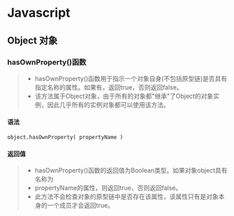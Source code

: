 # Javascript
## Object 对象
### hasOwnProperty()函数
>* hasOwnProperty()函数用于指示一个对象自身(不包括原型链)是否具有指定名称的属性。如果有，返回true，否则返回false。
>* 该方法属于Object对象，由于所有的对象都"继承"了Object的对象实例，因此几乎所有的实例对象都可以使用该方法。
#### 语法
`object.hasOwnProperty( propertyName )`
#### 返回值
>* hasOwnProperty()函数的返回值为Boolean类型。如果对象object具有名称为
>* propertyName的属性，则返回true，否则返回false。
>* 此方法不会检查对象的原型链中是否存在该属性，该属性只有是对象本身的一个成员才会返回true。